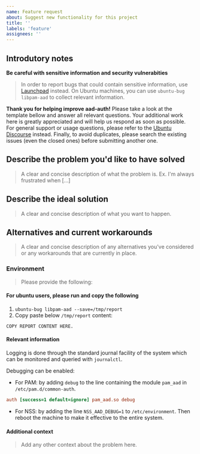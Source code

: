 ```yaml
---
name: Feature request
about: Suggest new functionality for this project
title: ''
labels: 'feature'
assignees: ''
---
```


## Introdutory notes

**Be careful with sensitive information and security vulnerabities**
> In order to report bugs that could contain sensitive information, use [Launchpad](https://bugs.launchpad.net/ubuntu/+source/aad-auth) instead.
> On Ubuntu machines, you can use `ubuntu-bug libpam-aad` to collect relevant information.

**Thank you for helping improve aad-auth!**
Please take a look at the template bellow and answer all relevant questions. Your additional work here
is greatly appreciated and will help us respond as soon as possible. For general support or usage questions, please refer to the [Ubuntu Discourse](https://discourse.ubuntu.com/c/desktop/) instead.
Finally, to avoid duplicates, please search the existing issues (even the closed ones) before submitting another one.

## Describe the problem you'd like to have solved

> A clear and concise description of what the problem is. Ex. I'm always frustrated when [...]

## Describe the ideal solution

> A clear and concise description of what you want to happen.

## Alternatives and current workarounds

> A clear and concise description of any alternatives you've considered or any workarounds that are currently in place.

### Environment

> Please provide the following:

#### For ubuntu users, please run and copy the following

1. `ubuntu-bug libpam-aad --save=/tmp/report`
1. Copy paste below `/tmp/report` content:

```raw
COPY REPORT CONTENT HERE.
```

#### Relevant information

Logging is done through the standard journal facility of the system which can be monitored and queried with ```journalctl```.

Debugging can be enabled:

* For PAM: by adding ```debug``` to the line containing the module ```pam_aad``` in ```/etc/pam.d/common-auth```.

```cfg
auth [success=1 default=ignore] pam_aad.so debug
```

* For NSS: by adding the line ```NSS_AAD_DEBUG=1``` to ```/etc/environment```. Then reboot the machine to make it effective to the entire system.

#### Additional context

> Add any other context about the problem here.